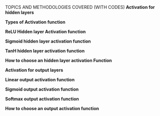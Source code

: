TOPICS AND METHODOLOGIES COVERED (WITH CODES)
**Activation for hidden layers**

**Types of Activation function**

**ReLU Hidden layer Activation function**

**Sigmoid hidden layer activation function**

**TanH hidden layer activation function**

**How to choose an hidden layer activation Function**

**Activation for output layers**

**Linear output activation function**

**Sigmoid output activation function**

**Softmax output activation function**

**How to choose an output activation function**
